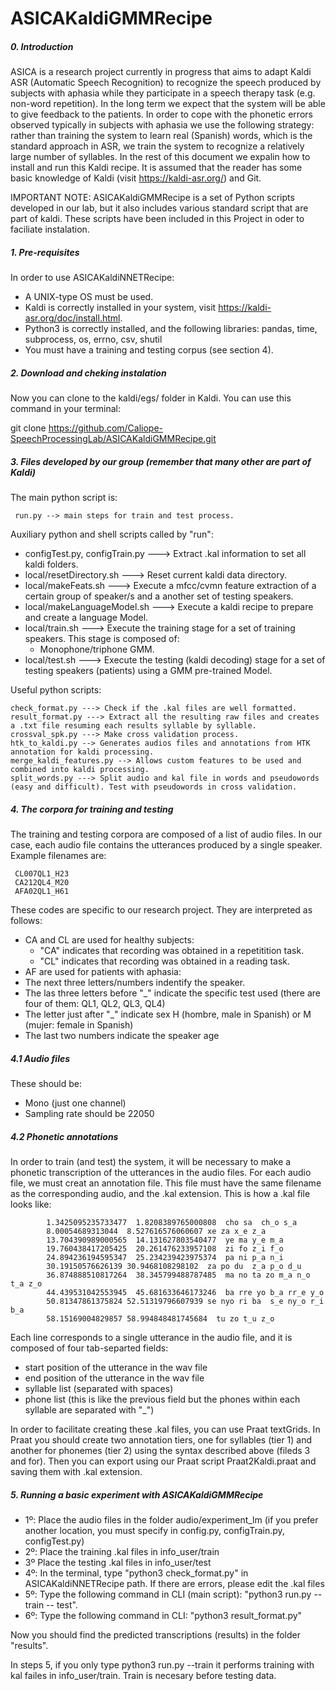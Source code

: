 # ASICAKaldiGMMRecipe

##### 0. Introduction

ASICA is a research project currently in progress that aims to adapt Kaldi ASR (Automatic Speech Recognition) to recognize the speech produced by subjects with aphasia while they participate in a speech therapy task (e.g. non-word repetition). In the long term we expect that the system will be able to give feedback to the patients. In order to cope with the phonetic errors observed typically in subjects with aphasia we use the following strategy: rather than training the system to learn real (Spanish) words, which is the standard approach in ASR, we train the system to recognize a relatively large number of syllables. In the rest of this document we expalin how to install and run this Kaldi recipe. It is assumed that the reader has some basic knowledge of Kaldi (visit https://kaldi-asr.org/) and Git. 

IMPORTANT NOTE: 
ASICAKaldiGMMRecipe is a set of Python scripts developed in our lab, but it also includes various standard script that are part of kaldi. These scripts have been included in this Project in oder to faciliate instalation.

##### 1. Pre-requisites

In order to use ASICAKaldiNNETRecipe:

- A UNIX-type OS must be used.
- Kaldi is correctly installed in your system, visit https://kaldi-asr.org/doc/install.html.
- Python3 is correctly installed, and the following libraries: pandas, time, subprocess, os, errno, csv, shutil
- You must have a training and testing corpus (see section 4).

##### 2. Download and cheking instalation

Now you can clone to the kaldi/egs/ folder in Kaldi. You can use this command in your terminal:

git clone https://github.com/Caliope-SpeechProcessingLab/ASICAKaldiGMMRecipe.git

##### 3. Files developed by our group (remember that many other are part of Kaldi)

The main python script is: 

     run.py --> main steps for train and test process.

Auxiliary python and shell scripts called by "run":

- configTest.py, configTrain.py ---> Extract .kal information to set all kaldi folders.
- local/resetDirectory.sh ---> Reset current kaldi data directory.
- local/makeFeats.sh ---> Execute a mfcc/cvmn feature extraction of a certain group of speaker/s and a another set of testing speakers.
- local/makeLanguageModel.sh ---> Execute a kaldi recipe to prepare and create a language Model.
- local/train.sh ---> Execute the training stage for a set of training speakers. This stage is composed of: 
    * Monophone/triphone GMM.
- local/test.sh ---> Execute the testing (kaldi decoding) stage for a set of testing speakers (patients) using a GMM pre-trained Model.
    
Useful python scripts:

    check_format.py ---> Check if the .kal files are well formatted.
    result_format.py ---> Extract all the resulting raw files and creates a .txt file resuming each results syllable by syllable.
    crossval_spk.py ---> Make cross validation process.
    htk_to_kaldi.py --> Generates audios files and annotations from HTK annotation for kaldi processing.
    merge_kaldi_features.py --> Allows custom features to be used and combined into kaldi processing.
    split_words.py ---> Split audio and kal file in words and pseudowords (easy and difficult). Test with pseudowords in cross validation.

##### 4. The corpora for training and testing 

The training and testing corpora are composed of a list of audio files. In our case, each audio file contains the utterances produced by a single speaker. Example filenames are:

     CL007QL1_H23
     CA212QL4_M20
     AFA02QL1_H61

These codes are specific to our research project. They are interpreted as follows:

- CA and CL are used for healthy subjects:
  - "CA" indicates that recording was obtained in a repetitition task. 
  - "CL" indicates that recording was obtained in a reading task.
- AF are used for patients with aphasia:
- The next three letters/numbers indentify the speaker. 
- The las three letters before "_" indicate the specific test used (there are four of them: QL1, QL2, QL3, QL4)
- The letter just after "_" indicate sex H (hombre, male in Spanish) or M (mujer: female in Spanish)
- The last two numbers indicate the speaker age

##### 4.1 Audio files 

These should be:
- Mono (just one channel)
- Sampling rate should be 22050 

##### 4.2 Phonetic annotations

In order to train (and test) the system, it will be necessary to make a phonetic transcription of the utterances in the audio files. 
For each audio file, we must creat an annotation file. This file must have the same filename as the corresponding audio, and the .kal extension. This is how a .kal file looks like: 

            1.3425095235733477  1.8208389765000808  cho sa  ch_o s_a
            8.00054689313044  8.527616576060607 xe za x_e z_a
            13.704390989000565  14.131627803540477  ye ma y_e m_a
            19.760438417205425  20.261476233957108  zi fo z_i f_o
            24.894236194595347  25.234239423975374  pa ni p_a n_i
            30.19150576626139 30.9468108298102  za po du  z_a p_o d_u
            36.874888510817264  38.345799488787485  ma no ta zo m_a n_o t_a z_o
            44.439531042553945  45.681633646173246  ba rre yo b_a rr_e y_o
            50.81347861375824 52.51319796607939 se nyo ri ba  s_e ny_o r_i b_a
            58.15169004829857 58.994848481745684  tu zo t_u z_o

Each line corresponds to a single utterance in the audio file, and it is composed of four tab-separted fields: 

  - start position of the utterance in the wav file
  - end position of the utterance in the wav file 
  - syllable list (separated with spaces) 
  - phone list (this is like the previous field but the phones within each syllable are separated with "_")

In order to facilitate creating these .kal files, you can use Praat textGrids. In Praat you should create two annotation tiers, one for syllables (tier 1) and another for phonemes (tier 2) using the syntax described above (fileds 3 and for). Then you can export using our Praat script Praat2Kaldi.praat and saving them with .kal extension.

##### 5. Running a basic experiment with ASICAKaldiGMMRecipe

  - 1º: Place the audio files in the folder audio/experiment_lm (if you prefer another location, you must specify in config.py, configTrain.py, configTest.py)
  - 2º: Place the training .kal files in info_user/train
  - 3º  Place the testing .kal files in info_user/test 
  - 4º: In the terminal, type "python3 check_format.py" in ASICAKaldiNNETRecipe path. If there are errors, please edit the .kal files
  - 5º: Type the following command in CLI (main script): "python3 run.py --train -- test". 
  - 6º: Type the following command in CLI: "python3 result_format.py"

  Now you should find the predicted transcriptions (results) in the folder "results".

In steps 5, if you only type python3 run.py --train it performs training with kal failes in info_user/train. Train is necesary before testing data.







	



